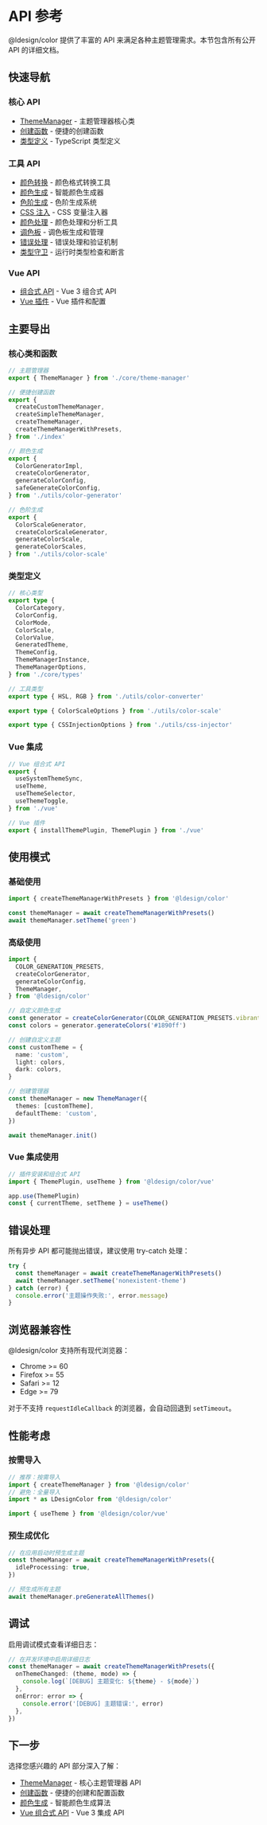 # API 参考

@ldesign/color 提供了丰富的 API 来满足各种主题管理需求。本节包含所有公开 API 的详细文档。

## 快速导航

### 核心 API

- [ThemeManager](/api/theme-manager) - 主题管理器核心类
- [创建函数](/api/create-functions) - 便捷的创建函数
- [类型定义](/api/types) - TypeScript 类型定义

### 工具 API

- [颜色转换](/api/color-converter) - 颜色格式转换工具
- [颜色生成](/api/color-generator) - 智能颜色生成器
- [色阶生成](/api/color-scales) - 色阶生成系统
- [CSS 注入](/api/css-injector) - CSS 变量注入器
- [颜色处理](/api/color-processing) - 颜色处理和分析工具
- [调色板](/api/palette) - 调色板生成和管理
- [错误处理](/api/error-handling) - 错误处理和验证机制
- [类型守卫](/api/type-guards) - 运行时类型检查和断言

### Vue API

- [组合式 API](/api/vue-composables) - Vue 3 组合式 API
- [Vue 插件](/api/vue-plugin) - Vue 插件和配置

## 主要导出

### 核心类和函数

```typescript
// 主题管理器
export { ThemeManager } from './core/theme-manager'

// 便捷创建函数
export {
  createCustomThemeManager,
  createSimpleThemeManager,
  createThemeManager,
  createThemeManagerWithPresets,
} from './index'

// 颜色生成
export {
  ColorGeneratorImpl,
  createColorGenerator,
  generateColorConfig,
  safeGenerateColorConfig,
} from './utils/color-generator'

// 色阶生成
export {
  ColorScaleGenerator,
  createColorScaleGenerator,
  generateColorScale,
  generateColorScales,
} from './utils/color-scale'
```

### 类型定义

```typescript
// 核心类型
export type {
  ColorCategory,
  ColorConfig,
  ColorMode,
  ColorScale,
  ColorValue,
  GeneratedTheme,
  ThemeConfig,
  ThemeManagerInstance,
  ThemeManagerOptions,
} from './core/types'

// 工具类型
export type { HSL, RGB } from './utils/color-converter'

export type { ColorScaleOptions } from './utils/color-scale'

export type { CSSInjectionOptions } from './utils/css-injector'
```

### Vue 集成

```typescript
// Vue 组合式 API
export {
  useSystemThemeSync,
  useTheme,
  useThemeSelector,
  useThemeToggle,
} from './vue'

// Vue 插件
export { installThemePlugin, ThemePlugin } from './vue'
```

## 使用模式

### 基础使用

```typescript
import { createThemeManagerWithPresets } from '@ldesign/color'

const themeManager = await createThemeManagerWithPresets()
await themeManager.setTheme('green')
```

### 高级使用

```typescript
import {
  COLOR_GENERATION_PRESETS,
  createColorGenerator,
  generateColorConfig,
  ThemeManager,
} from '@ldesign/color'

// 自定义颜色生成
const generator = createColorGenerator(COLOR_GENERATION_PRESETS.vibrant)
const colors = generator.generateColors('#1890ff')

// 创建自定义主题
const customTheme = {
  name: 'custom',
  light: colors,
  dark: colors,
}

// 创建管理器
const themeManager = new ThemeManager({
  themes: [customTheme],
  defaultTheme: 'custom',
})

await themeManager.init()
```

### Vue 集成使用

```typescript
// 插件安装和组合式 API
import { ThemePlugin, useTheme } from '@ldesign/color/vue'

app.use(ThemePlugin)
const { currentTheme, setTheme } = useTheme()
```

## 错误处理

所有异步 API 都可能抛出错误，建议使用 try-catch 处理：

```typescript
try {
  const themeManager = await createThemeManagerWithPresets()
  await themeManager.setTheme('nonexistent-theme')
} catch (error) {
  console.error('主题操作失败:', error.message)
}
```

## 浏览器兼容性

@ldesign/color 支持所有现代浏览器：

- Chrome >= 60
- Firefox >= 55
- Safari >= 12
- Edge >= 79

对于不支持 `requestIdleCallback` 的浏览器，会自动回退到 `setTimeout`。

## 性能考虑

### 按需导入

```typescript
// 推荐：按需导入
import { createThemeManager } from '@ldesign/color'
// 避免：全量导入
import * as LDesignColor from '@ldesign/color'

import { useTheme } from '@ldesign/color/vue'
```

### 预生成优化

```typescript
// 在应用启动时预生成主题
const themeManager = await createThemeManagerWithPresets({
  idleProcessing: true,
})

// 预生成所有主题
await themeManager.preGenerateAllThemes()
```

## 调试

启用调试模式查看详细日志：

```typescript
// 在开发环境中启用详细日志
const themeManager = await createThemeManagerWithPresets({
  onThemeChanged: (theme, mode) => {
    console.log(`[DEBUG] 主题变化: ${theme} - ${mode}`)
  },
  onError: error => {
    console.error('[DEBUG] 主题错误:', error)
  },
})
```

## 下一步

选择您感兴趣的 API 部分深入了解：

- [ThemeManager](/api/theme-manager) - 核心主题管理器 API
- [创建函数](/api/create-functions) - 便捷的创建和配置函数
- [颜色生成](/api/color-generator) - 智能颜色生成算法
- [Vue 组合式 API](/api/vue-composables) - Vue 3 集成 API
